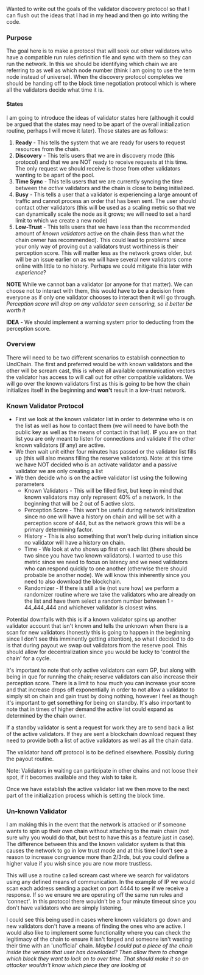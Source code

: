 
Wanted to write out the goals of the validator discovery protocol so that I can flush out the ideas that I had in my head and then go into writing the code. 

### Purpose

The goal here is to make a protocol that will seek out other validators who have a compatible run rules definition file and sync with them so they can run the network. In this we should be identifying which chain we are referring to as well as which node number (think I am going to use the term node instead of universe). When the discovery protocol completes we should be handing off to the block time negotiation protocol which is where all the validators decide what time it is. 

#### States

I am going to introduce the ideas of validator states here (although it could be argued that the states may need to be apart of the overall initialization routine, perhaps I will move it later). Those states are as follows:

1. **Ready** - This tells the system that we are ready for users to request resources from the chain. 
2. **Discovery** - This tells users that we are in discovery mode (this protocol) and that we are NOT ready to receive requests at this time. The only request we should receive is those from other validators wanting to be apart of the pool.
3. **Time Sync** - This tells users that we are currently syncing the time between the *active* validators and the chain is close to being initialized. 
4. **Busy** - This tells a user that a validator is experiencing a large amount of traffic and cannot process an order that has been sent. The user should contact other validators (this will be used as a scaling metric so that we can dynamically scale the node as it grows; we will need to set a hard limit to which we create a new node)
5. **Low-Trust**  - This tells users that we have less than the recommended amount of *known validators* active on the chain (less than what the chain owner has recommended). This could lead to problems' since your only way of proving out a validators trust worthiness is their perception score. This will matter less as the network grows older, but will be an issue earlier on as we will have several new validators come online with little to no history. Perhaps we could mitigate this later with *experience*?

**NOTE** While we cannot ban a validator (or anyone for that matter). We can choose not to interact with them, this would have to be a decision from everyone as if only one validator chooses to interact then it will go through. *Perception score will drop on any validator seen censoring, so it better be worth it*

**IDEA** - We should implement a warning system prior to deducting from the perception score.

### Overview

There will need to be two different scenarios to establish connection to UndChain. The first and preferred would be with known validators and the other will be scream cast, this is where all available communication vectors the validator has access to will call out for other compatible validators. We will go over the known validators first as this is going to be how the chain initializes itself in the beginning and **won't** result in a low-trust network.

### Known Validator Protocol

- First we look at the known validator list in order to determine who is on the list as well as how to contact them (we will need to have both the public key as well as the means of contact in that list). **IF** you are on that list you are only meant to listen for connections and validate if the other known validators (if any) are active.
- We then wait unit either four minutes has passed or the validator list fills up (this will also means filling the reserve validators). Note: at this time we have NOT decided who is an activate validator and a passive validator we are only creating a list
- We then decide who is on the active validator list using the following parameters
	- Known Validators - This will be filled first, but keep in mind that known validators may only represent 40% of a network. In the beginning that will be 2 out of 5 active slots.
	- Perception Score - This won't be useful during network initialization since no one will have a history on chain and will be set with a perception score of 444, but as the network grows this will be a primary determining factor.
	- History - This is also something that won't help during initiation since no validator will have a history on chain.
	- Time - We look at who shows up first on each list (there should be two since you have two known validators). I wanted to use this metric since we need to focus on latency and we need validators who can respond quickly to one another (otherwise there should probable be another node). We will know this inherently since you need to also download the blockchain.
	- Randomizer - If there is still a tie (not sure how) we perform a randomizer routine where we take the validators who are already on the list and have them select a random number between 1 - 44_444_444 and whichever validator is closest wins.

Potential downfalls with this is if a known validator spins up another validator account that isn't known and tells the unknown when there is a scan for new validators (honestly this is going to happen in the beginning since I don't see this imminently getting attention), so what I decided to do is that during payout we swap out validators from the reserve pool. This should allow for decentralization since you would be lucky to 'control the chain' for a cycle. 

It's important to note that only active validators can earn GP, but along with being in que for running the chain; reserve validators can also increase their perception score. There is a limit to how much you can increase your score and that increase drops off exponentially in order to not allow a validator to simply sit on chain and gain trust by doing nothing, however I feel as though it's important to get something for being on standby. It's also important to note that in times of higher demand the active list could expand as determined by the chain owner.

If a standby validator is sent a request for work they are to send back a list of the active validators. If they are sent a blockchain download request they need to provide both a list of active validators as well as all the chain data.

The validator hand off protocol is to be defined elsewhere. Possibly during the payout routine. 

Note: Validators in waiting can participate in other chains and not loose their spot, if it becomes available and they wish to take it.

Once we have establish the active validator list we then move to the next part of the initialization process which is setting the block time.

### Un-known Validator

I am making this in the event that the network is attacked or if someone wants to spin up their own chain without attaching to the main chain (not sure why you would do that, but best to have this as a feature just in case). The difference between this and the known validator system is that this causes the network to go in low trust mode and at this time I don't see a reason to increase congruence more than 2/3rds, but you could define a higher value if you wish since you are now more trustless. 

This will use a routine called scream cast where we search for validators using any defined means of communication. In the example of IP we would scan each address sending a packet on port 4444 to see if we receive a response. If so we ensure we are operating off the same run rules and 'connect'. In this protocol there wouldn't be a four minute timeout since you don't have validators who are simply listening. 

I could see this being used in cases where known validators go down and new validators don't have a means of finding the ones who are active. I would also like to implement some functionality where you can check the legitimacy of the chain to ensure it isn't forged and someone isn't wasting their time with an 'unofficial' chain. *Maybe I could put a piece of the chain inside the version that user has downloded? Then allow them to change which block they want to lock on to over time. That should make it so an attacker wouldn't know which piece they are looking at* 
